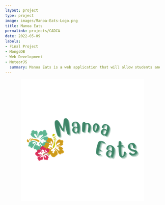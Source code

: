 ```yaml
---
layout: project
type: project
image: images/Manoa-Eats-Logo.png
title: Manoa Eats
permalink: projects/CADCA
date: 2022-05-09
labels:
- Final Project
- MongoDB
- Web Development
- MeteorJS
  summary: Manoa Eats is a web application that will allow students and staff to find something yummy on and off campus. 
---
```

<p align="center">
<img src="images/Manoa-Eats-Logo.png">
</p>

